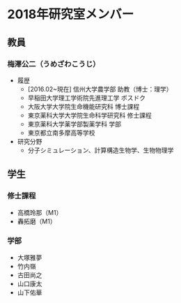 # 2018年研究室メンバー
## 教員
### 梅澤公二（うめざわこうじ）
- 履歴
    - [2016.02~現在] 信州大学農学部 助教（博士：理学）
    - 早稲田大学理工学術院先進理工学 ポスドク
    - 大阪大学大学院生命機能研究科 博士課程
    - 東京薬科大学大学院生命科学研究科 修士課程
    - 東京薬科大学薬学部製薬学科 学部
    - 東京都立南多摩高等学校
- 研究分野
    - 分子シミュレーション、計算構造生物学、生物物理学

## 学生
### 修士課程
- 高橋玲那（M1）
- 轟拓磨（M1）
### 学部
- 大塚雅夢
- 竹内嶺
- 古田尚之
- 山口康太
- 山下佑華

